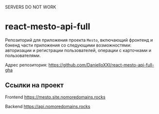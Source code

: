 SERVERS DO NOT WORK

# react-mesto-api-full
Репозиторий для приложения проекта `Mesto`, включающий фронтенд и бэкенд части приложения со следующими возможностями: авторизации и регистрации пользователей, операции с карточками и пользователями.

Адрес репозитория: https://github.com/DanielloXXI/react-mesto-api-full-gha

## Ссылки на проект

Frontend https://mesto.site.nomoredomains.rocks

Backend https://api.nomoredomains.rocks
